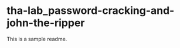 tha-lab_password-cracking-and-john-the-ripper
=============================================

This is a sample readme.
